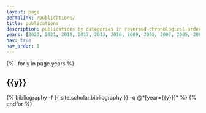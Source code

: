 ```yaml
---
layout: page
permalink: /publications/
title: publications
description: publications by categories in reversed chronological order. generated by jekyll-scholar.
years: [2023, 2021, 2018, 2017, 2013, 2010, 2009, 2008, 2007, 2005, 2004]
nav: true
nav_order: 1
---
```

<!-- _pages/publications.md -->
<div class="publications">

{%- for y in page.years %}
  <h2 class="year">{{y}}</h2>
  {% bibliography -f {{ site.scholar.bibliography }} -q @*[year={{y}}]* %}
{% endfor %}

</div>

